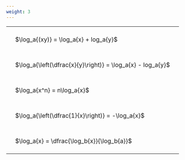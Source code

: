 ```yaml
---
weight: 3
---
```


<style type="text/css">
#T_80f71 th.col_heading {
  text-align: left;
  font-size: 1em;
}
#T_80f71 td {
  text-align: left;
  font-size: 1em;
  padding: 1.5em;
}
</style>
<table id="T_80f71">
  <thead>
  </thead>
  <tbody>
    <tr>
      <td id="T_80f71_row0_col0" class="data row0 col0" >$\log_a{(xy)} = \log_a{x} + log_a{y}$</td>
    </tr>
    <tr>
      <td id="T_80f71_row1_col0" class="data row1 col0" >$\log_a{\left(\dfrac{x}{y}\right)} = \log_a{x} - log_a{y}$</td>
    </tr>
    <tr>
      <td id="T_80f71_row2_col0" class="data row2 col0" >$\log_a{x^n} = n\log_a{x}$</td>
    </tr>
    <tr>
      <td id="T_80f71_row3_col0" class="data row3 col0" >$\log_a{\left(\dfrac{1}{x}\right)} = -\log_a{x}$</td>
    </tr>
    <tr>
      <td id="T_80f71_row4_col0" class="data row4 col0" >$\log_a{x} = \dfrac{\log_b{x}}{\log_b{a}}$</td>
    </tr>
  </tbody>
</table>

